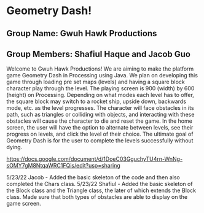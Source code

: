 # Geometry Dash!

## Group Name: Gwuh Hawk Productions
## Group Members: Shafiul Haque and Jacob Guo

Welcome to Gwuh Hawk Productions! We are aiming to make the platform game Geometry Dash in Processing using Java. We plan on developing this game through loading pre set maps (levels) and having a square block character play through the level. The playing screen is 900 (width) by 600 (height) on Processing. Depending on what modes each level has to offer, the square block may switch to a rocket ship, upside down, backwards mode, etc. as the level progresses. The character will face obstacles in its path, such as triangles or colliding with objects, and interacting with these obstacles will cause the character to die and reset the game. In the home screen, the user will have the option to alternate between levels, see their progress on levels, and click the level of their choice. The ultimate goal of Geometry Dash is for the user to complete the levels successfully without dying.

https://docs.google.com/document/d/1DoeC03GguchyTU4rn-WnNg-sOMY7gM8NtqaWRC1FQis/edit?usp=sharing

5/23/22
Jacob - Added the basic skeleton of the code and then also completed the Chars class.
5/23/22
Shafiul - Added the basic skeleton of the Block class and the Triangle class, the later of which extends the Block class. Made sure that both types of obstacles are able to display on the game screen.
